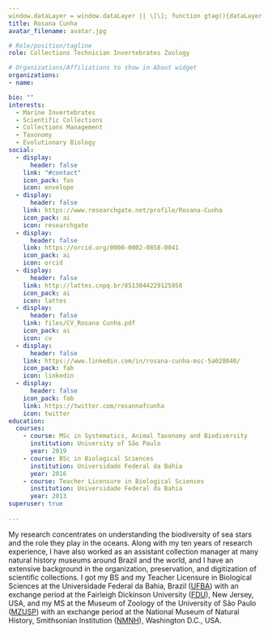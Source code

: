 ```yaml
---
window.dataLayer = window.dataLayer || \[\]; function gtag(){dataLayer.push(arguments);} gtag('js', new Date()); gtag('config', 'G-GFVEPS4E28');
title: Rosana Cunha
avatar_filename: avatar.jpg

# Role/position/tagline
role: Collections Technician Invertebrates Zoology

# Organizations/Affiliations to show in About widget
organizations:
- name: 

bio: ""
interests:
  - Marine Invertebrates 
  - Scientific Collections
  - Collections Management
  - Taxonomy
  - Evolutionary Biology
social:
  - display:
      header: false
    link: "#contact"
    icon_pack: fas
    icon: envelope
  - display:
      header: false
    link: https://www.researchgate.net/profile/Rosana-Cunha
    icon_pack: ai
    icon: researchgate
  - display:
      header: false
    link: https://orcid.org/0000-0002-0858-0041
    icon_pack: ai
    icon: orcid
  - display:
      header: false
    link: http://lattes.cnpq.br/8513044229125958
    icon_pack: ai
    icon: lattes
  - display:
      header: false
    link: files/CV_Rosana Cunha.pdf
    icon_pack: ai
    icon: cv
  - display:
      header: false
    link: https://www.linkedin.com/in/rosana-cunha-msc-5a028040/
    icon_pack: fab
    icon: linkedin
  - display:
      header: false
    icon_pack: fab
    link: https://twitter.com/rosannafcunha
    icon: twitter
education:
  courses:
    - course: MSc in Systematics, Animal Taxonomy and Biodiversity
      institution: University of São Paulo
      year: 2019
    - course: BSc in Biological Sciences
      institution: Universidade Federal da Bahia
      year: 2016
    - course: Teacher Licensure in Biological Sciences
      institution: Universidade Federal da Bahia
      year: 2013
superuser: true
  
---
```

My research concentrates on understanding the biodiversity of sea stars and the role they play in the oceans. Along with my ten years of research experience, I have also worked as an assistant collection manager at many natural history museums around Brazil and the world, and I have an extensive background in the organization, preservation, and digitization of scientific collections. I got my BS and my Teacher Licensure in Biological Sciences at the Universidade Federal da Bahia, Brazil ([UFBA](https://www.ufba.br)) with an exchange period at the Fairleigh Dickinson University ([FDU](https://www.fdu.edu)), New Jersey, USA, and my MS at the Museum of Zoology of the University of São Paulo ([MZUSP](https://www.mz.usp.br)) with an exchange period at the National Museum of Natural History, Smithsonian Institution ([NMNH](https://naturalhistory.si.edu)), Washington D.C., USA. 
